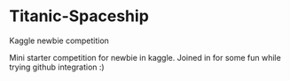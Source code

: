 # Titanic-Spaceship
Kaggle newbie competition

Mini starter competition for newbie in kaggle. Joined in for some fun while trying github integration :)
